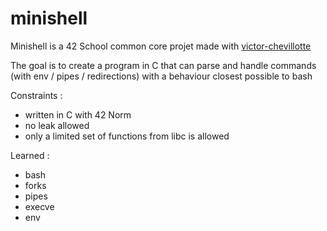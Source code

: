 # minishell

Minishell is a 42 School common core projet made with [victor-chevillotte](https://github.com/victor-chevillotte)


The goal is to create a program in C that can parse and handle commands (with env / pipes / redirections) with a behaviour closest possible to bash 


Constraints :
- written in C with 42 Norm
- no leak allowed
- only a limited set of functions from libc is allowed


Learned :
- bash
- forks
- pipes
- execve
- env
